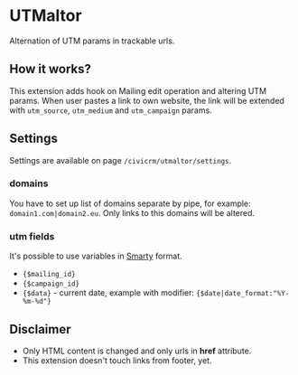 # UTMaltor

Alternation of UTM params in trackable urls.

## How it works?

This extension adds hook on Mailing edit operation and altering UTM params.
When user pastes a link to own website, the link will be extended with `utm_source`, `utm_medium` and `utm_campaign` params.

## Settings

Settings are available on page `/civicrm/utmaltor/settings`.

### domains

You have to set up list of domains separate by pipe, for example: `domain1.com|domain2.eu`. Only links to this domains will be altered.

### utm fields

It's possible to use variables in [Smarty](http://www.smarty.net) format.

* `{$mailing_id}`
* `{$campaign_id}`
* `{$data}` - current date, example with modifier: `{$date|date_format:"%Y-%m-%d"}`

## Disclaimer

* Only HTML content is changed and only urls in **href** attribute.
* This extension doesn't touch links from footer, yet.
